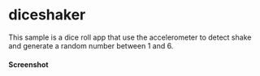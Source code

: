 diceshaker
==========
This sample is a dice roll app that use the accelerometer to detect shake and generate a random number between 1 and 6.

#### Screenshot
<p align="center>
  <img src="screenshot-diceshaker.png" />
</p>
